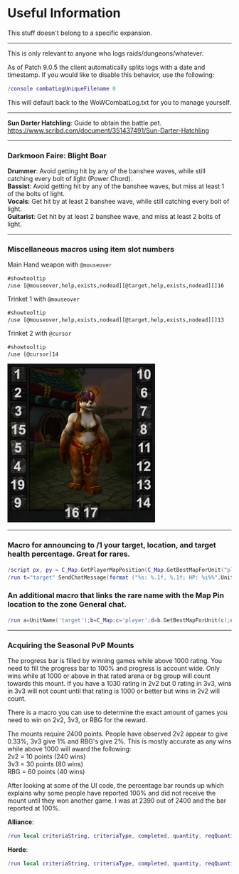 # Useful Information
This stuff doesn't belong to a specific expansion.

---

This is only relevant to anyone who logs raids/dungeons/whatever.

As of Patch 9.0.5 the client automatically splits logs with a date and timestamp. If you would like to disable this behavior, use the following:
```lua
/console combatLogUniqueFilename 0
```
This will default back to the WoWCombatLog.txt for you to manage yourself.

---

**Sun Darter Hatchling**: Guide to obtain the battle pet.<br/>
<https://www.scribd.com/document/351437491/Sun-Darter-Hatchling>

---

### Darkmoon Faire:  Blight Boar
**Drummer**:  Avoid getting hit by any of the banshee waves, while still catching every bolt of light (Power Chord).  
**Bassist**:  Avoid getting hit by any of the banshee waves, but miss at least 1 of the bolts of light.  
**Vocals**:  Get hit by at least 2 banshee wave, while still catching every bolt of light.  
**Guitarist**:  Get hit by at least 2 banshee wave, and miss at least 2 bolts of light.  

---

### Miscellaneous macros using item slot numbers

Main Hand weapon with `@mouseover`
```
#showtooltip
/use [@mouseover,help,exists,nodead][@target,help,exists,nodead][]16
```

Trinket 1 with `@mouseover`
```
#showtooltip
/use [@mouseover,help,exists,nodead][@target,help,exists,nodead][]13
```

Trinket 2 with `@cursor`
```
#showtooltip
/use [@cursor]14
```
<img src="item-slots.png">

---

### Macro for announcing to /1 your target, location, and target health percentage.  Great for rares.
```Lua
/script px, py = C_Map.GetPlayerMapPosition(C_Map.GetBestMapForUnit("player"), "player"):GetXY()
/run t="target" SendChatMessage(format ("%s: %.1f, %.1f; HP: %i%%",UnitName(t),px*100,py*100,(UnitHealth(t)/UnitHealthMax(t)*100)),  "CHANNEL", nil, 1);
```
### An additional macro that links the rare name with the Map Pin location to the zone General chat.
```Lua
/run a=UnitName('target');b=C_Map;c='player';d=b.GetBestMapForUnit(c);e=b.GetPlayerMapPosition(d,c);b.SetUserWaypoint(UiMapPoint.CreateFromCoordinates(d,e.x,e.y));SendChatMessage(a..' at '..b.GetUserWaypointHyperlink(),'CHANNEL',_,1);b.ClearUserWaypoint()
```

---

### Acquiring the Seasonal PvP Mounts
The progress bar is filled by winning games while above 1000 rating. You need to fill the progress bar to 100% and progress is account wide. Only wins while at 1000 or above in that rated arena or bg group will count towards this mount. If you have a 1030 rating in 2v2 but 0 rating in 3v3, wins in 3v3 will not count until that rating is 1000 or better but wins in 2v2 will count.

There is a macro you can use to determine the exact amount of games you need to win on 2v2, 3v3, or RBG for the reward.

The mounts require 2400 points. People have observed 2v2 appear to give 0.33%, 3v3 give 1% and RBG's give 2%.
This is mostly accurate as any wins while above 1000 will award the following:  
2v2 = 10 points (240 wins)  
3v3 = 30 points (80 wins)  
RBG = 60 points (40 wins)  

After looking at some of the UI code, the percentage bar rounds up which explains why some people have reported 100% and did not receive the mount until they won another game. I was at 2390 out of 2400 and the bar reported at 100%.

**Alliance**:
```lua
/run local criteriaString, criteriaType, completed, quantity, reqQuantity, charName, flags, assetID, quantityString = GetAchievementCriteriaInfo(14967, 1); print('Progress:' ,quantity,' out of ',reqQuantity)
```
**Horde**:
```lua
/run local criteriaString, criteriaType, completed, quantity, reqQuantity, charName, flags, assetID, quantityString = GetAchievementCriteriaInfo(14966, 1); print('Progress:' ,quantity,' out of ',reqQuantity)
```
